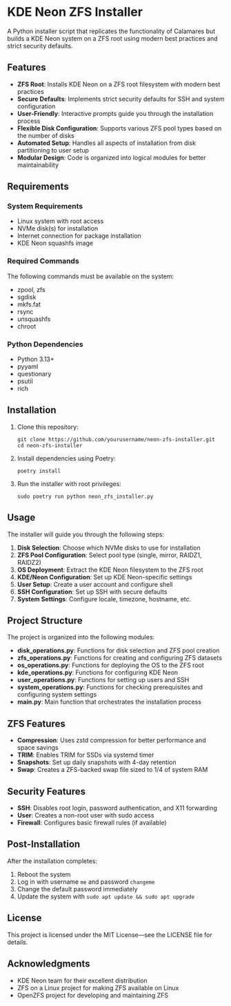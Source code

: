 # KDE Neon ZFS Installer

A Python installer script that replicates the functionality of Calamares but builds a
KDE Neon system on a ZFS root using modern best practices and strict security
defaults.

## Features

- **ZFS Root**: Installs KDE Neon on a ZFS root filesystem with modern best practices
- **Secure Defaults**: Implements strict security defaults for SSH and system
  configuration
- **User-Friendly**: Interactive prompts guide you through the installation process
- **Flexible Disk Configuration**: Supports various ZFS pool types based on the
  number of disks
- **Automated Setup**: Handles all aspects of installation from disk partitioning to
  user setup
- **Modular Design**: Code is organized into logical modules for better
  maintainability

## Requirements

### System Requirements

- Linux system with root access
- NVMe disk(s) for installation
- Internet connection for package installation
- KDE Neon squashfs image

### Required Commands

The following commands must be available on the system:

- zpool, zfs
- sgdisk
- mkfs.fat
- rsync
- unsquashfs
- chroot

### Python Dependencies

- Python 3.13+
- pyyaml
- questionary
- psutil
- rich

## Installation

1. Clone this repository:
   ```
   git clone https://github.com/yourusername/neon-zfs-installer.git
   cd neon-zfs-installer
   ```

2. Install dependencies using Poetry:
   ```
   poetry install
   ```

3. Run the installer with root privileges:
   ```
   sudo poetry run python neon_zfs_installer.py
   ```

## Usage

The installer will guide you through the following steps:

1. **Disk Selection**: Choose which NVMe disks to use for installation
2. **ZFS Pool Configuration**: Select pool type (single, mirror, RAIDZ1, RAIDZ2)
3. **OS Deployment**: Extract the KDE Neon filesystem to the ZFS root
4. **KDE/Neon Configuration**: Set up KDE Neon-specific settings
5. **User Setup**: Create a user account and configure shell
6. **SSH Configuration**: Set up SSH with secure defaults
7. **System Settings**: Configure locale, timezone, hostname, etc.

## Project Structure

The project is organized into the following modules:

- **disk_operations.py**: Functions for disk selection and ZFS pool creation
- **zfs_operations.py**: Functions for creating and configuring ZFS datasets
- **os_operations.py**: Functions for deploying the OS to the ZFS root
- **kde_operations.py**: Functions for configuring KDE Neon
- **user_operations.py**: Functions for setting up users and SSH
- **system_operations.py**: Functions for checking prerequisites and configuring
  system settings
- **main.py**: Main function that orchestrates the installation process

## ZFS Features

- **Compression**: Uses zstd compression for better performance and space savings
- **TRIM**: Enables TRIM for SSDs via systemd timer
- **Snapshots**: Set up daily snapshots with 4-day retention
- **Swap**: Creates a ZFS-backed swap file sized to 1/4 of system RAM

## Security Features

- **SSH**: Disables root login, password authentication, and X11 forwarding
- **User**: Creates a non-root user with sudo access
- **Firewall**: Configures basic firewall rules (if available)

## Post-Installation

After the installation completes:

1. Reboot the system
2. Log in with username `me` and password `changeme`
3. Change the default password immediately
4. Update the system with `sudo apt update && sudo apt upgrade`

## License

This project is licensed under the MIT License—see the LICENSE file for details.

## Acknowledgments

- KDE Neon team for their excellent distribution
- ZFS on a Linux project for making ZFS available on Linux
- OpenZFS project for developing and maintaining ZFS

